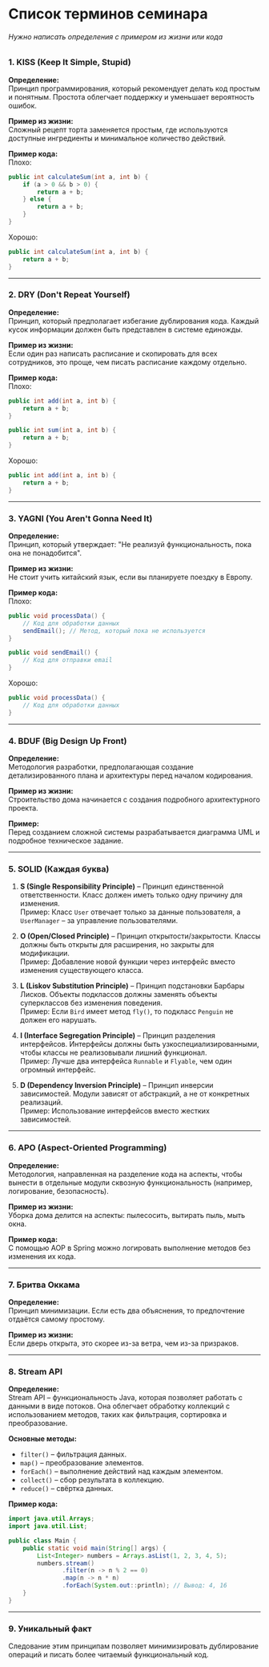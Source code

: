 # Список терминов семинара
###### Нужно написать определения с примером из жизни или кода
### 1. **KISS (Keep It Simple, Stupid)**
**Определение:**  
Принцип программирования, который рекомендует делать код простым и понятным. Простота облегчает поддержку и уменьшает вероятность ошибок.

**Пример из жизни:**  
Сложный рецепт торта заменяется простым, где используются доступные ингредиенты и минимальное количество действий.

**Пример кода:**  
Плохо:
```java
public int calculateSum(int a, int b) {
    if (a > 0 && b > 0) {
        return a + b;
    } else {
        return a + b;
    }
}
```
Хорошо:
```java
public int calculateSum(int a, int b) {
    return a + b;
}
```

---

### 2. **DRY (Don't Repeat Yourself)**
**Определение:**  
Принцип, который предполагает избегание дублирования кода. Каждый кусок информации должен быть представлен в системе единожды.

**Пример из жизни:**  
Если один раз написать расписание и скопировать для всех сотрудников, это проще, чем писать расписание каждому отдельно.

**Пример кода:**  
Плохо:
```java
public int add(int a, int b) {
    return a + b;
}

public int sum(int a, int b) {
    return a + b;
}
```
Хорошо:
```java
public int add(int a, int b) {
    return a + b;
}
```

---

### 3. **YAGNI (You Aren't Gonna Need It)**
**Определение:**  
Принцип, который утверждает: "Не реализуй функциональность, пока она не понадобится".

**Пример из жизни:**  
Не стоит учить китайский язык, если вы планируете поездку в Европу.

**Пример кода:**  
Плохо:
```java
public void processData() {
    // Код для обработки данных
    sendEmail(); // Метод, который пока не используется
}

public void sendEmail() {
    // Код для отправки email
}
```
Хорошо:
```java
public void processData() {
    // Код для обработки данных
}
```

---

### 4. **BDUF (Big Design Up Front)**
**Определение:**  
Методология разработки, предполагающая создание детализированного плана и архитектуры перед началом кодирования.

**Пример из жизни:**  
Строительство дома начинается с создания подробного архитектурного проекта.

**Пример:**  
Перед созданием сложной системы разрабатывается диаграмма UML и подробное техническое задание.

---

### 5. **SOLID (Каждая буква)**
1. **S (Single Responsibility Principle)** – Принцип единственной ответственности. Класс должен иметь только одну причину для изменения.  
   Пример: Класс `User` отвечает только за данные пользователя, а `UserManager` – за управление пользователями.

2. **O (Open/Closed Principle)** – Принцип открытости/закрытости. Классы должны быть открыты для расширения, но закрыты для модификации.  
   Пример: Добавление новой функции через интерфейс вместо изменения существующего класса.

3. **L (Liskov Substitution Principle)** – Принцип подстановки Барбары Лисков. Объекты подклассов должны заменять объекты суперклассов без изменения поведения.  
   Пример: Если `Bird` имеет метод `fly()`, то подкласс `Penguin` не должен его нарушать.

4. **I (Interface Segregation Principle)** – Принцип разделения интерфейсов. Интерфейсы должны быть узкоспециализированными, чтобы классы не реализовывали лишний функционал.  
   Пример: Лучше два интерфейса `Runnable` и `Flyable`, чем один огромный интерфейс.

5. **D (Dependency Inversion Principle)** – Принцип инверсии зависимостей. Модули зависят от абстракций, а не от конкретных реализаций.  
   Пример: Использование интерфейсов вместо жестких зависимостей.

---

### 6. **APO (Aspect-Oriented Programming)**
**Определение:**  
Методология, направленная на разделение кода на аспекты, чтобы вынести в отдельные модули сквозную функциональность (например, логирование, безопасность).

**Пример из жизни:**  
Уборка дома делится на аспекты: пылесосить, вытирать пыль, мыть окна.

**Пример кода:**  
С помощью AOP в Spring можно логировать выполнение методов без изменения их кода.

---

### 7. **Бритва Оккама**
**Определение:**  
Принцип минимизации. Если есть два объяснения, то предпочтение отдаётся самому простому.

**Пример из жизни:**  
Если дверь открыта, это скорее из-за ветра, чем из-за призраков.

---

### 8. **Stream API**
**Определение:**  
Stream API – функциональность Java, которая позволяет работать с данными в виде потоков. Она облегчает обработку коллекций с использованием методов, таких как фильтрация, сортировка и преобразование.

**Основные методы:**
- `filter()` – фильтрация данных.
- `map()` – преобразование элементов.
- `forEach()` – выполнение действий над каждым элементом.
- `collect()` – сбор результата в коллекцию.
- `reduce()` – свёртка данных.

**Пример кода:**
```java
import java.util.Arrays;
import java.util.List;

public class Main {
    public static void main(String[] args) {
        List<Integer> numbers = Arrays.asList(1, 2, 3, 4, 5);
        numbers.stream()
               .filter(n -> n % 2 == 0)
               .map(n -> n * n)
               .forEach(System.out::println); // Вывод: 4, 16
    }
}
```

---

### 9. **Уникальный факт**
Следование этим принципам позволяет минимизировать дублирование операций и писать более читаемый функциональный код.